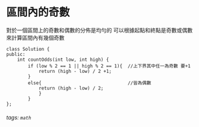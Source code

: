 # 區間內的奇數
對於一個區間上的奇數和偶數的分佈是均勻的
可以根據起點和終點是奇數或偶數來計算區間內有幾個奇數
  

```c++=
class Solution {
public:
    int countOdds(int low, int high) {
        if (low % 2 == 1 || high % 2 == 1){  //上下界其中任一為奇數 要+1
            return (high - low) / 2 +1;
        }
        else{                                //皆為偶數
            return (high - low) / 2;
            }
        }
};
```

  

###### tags: `math`